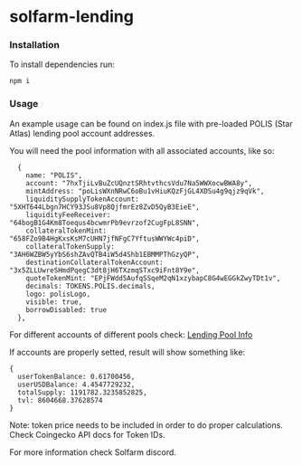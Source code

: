 # solfarm-lending

### Installation

To install dependencies run:

```npm i```

### Usage

An example usage can be found on index.js file with pre-loaded POLIS (Star Atlas) lending pool account addresses.

You will need the pool information with all associated accounts, like so:

```
  {
    name: "POLIS",
    account: "7hxTjiLvBuZcUQnztSRhtvthcsVdu7Na5WWXocwBWA8y",
    mintAddress: "poLisWXnNRwC6oBu1vHiuKQzFjGL4XDSu4g9qjz9qVk",
    liquiditySupplyTokenAccount: "5XHT644Lbgn7HCY93JSu8Vp8QjfmrEz8ZvD5QyB3EieE",
    liquidityFeeReceiver: "64bogB1G4Km8Toequs4bcwmrPb9evrzof2CugFpL8SNN",
    collateralTokenMint: "658FZo9B4HgKxsKsM7cUHN7jfNFgC7YftusWWYWc4piD",
    collateralTokenSupply: "3AH6WZBW5yYbS6shZAvQTB4iW5d4Shb1EBMMPThGzyQP",
    destinationCollateralTokenAccount: "3x5ZLLUwreSHmdPqegC3dt8jH6TXzmqSTxc9iFnt8Y9e",
    quoteTokenMint: "EPjFWdd5AufqSSqeM2qN1xzybapC8G4wEGGkZwyTDt1v",
    decimals: TOKENS.POLIS.decimals,
    logo: polisLogo,
    visible: true,
    borrowDisabled: true
  },
```
For different accounts of different pools check:
[Lending Pool Info](https://gist.github.com/therealssj/11a0f7b9e27ca43b783dcc1e5a6bb093)

If accounts are properly setted, result will show something like:

```
{
  userTokenBalance: 0.61700456,
  userUSDBalance: 4.4547729232,
  totalSupply: 1191782.3235852825,
  tvl: 8604668.37628574
}
```

Note: token price needs to be included in order to do proper calculations. Check Coingecko API docs for Token IDs.

For more information check Solfarm discord.